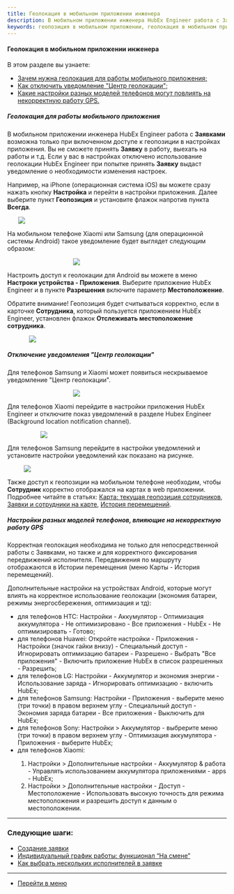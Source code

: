 ```yaml
---
title: Геолокация в мобильном приложении инженера
description: В мобильном приложении инженера HubEx Engineer работа с Заявками возможна только при включенном доступе к геопозиции в настройках приложения. Вы не сможете принять Заявку в работу, выехать на работы и т.д. Если в настройках отключена геолокация, то при попытке принять Заявку приложение HubEx Engineer выдаст уведомление о необходимости изменения настроек.
keywords: геопозиция в мобильном приложении, геолокация в мобильном приложении, центр геолокации, мобильное приложение инженера, hubex, хабекс, хубекс, хабикс
---
```


#### Геолокация в мобильном приложении инженера
В этом разделе вы узнаете:
<html>
<meta charset="utf-8">
<ul>
    <li><a href="#geoinmob">Зачем нужна геолокация для работы мобильного приложения;</a></li>
    <li><a href="#notification">Как отключить уведомление "Центр геолокации";</a></li>
    <li><a href="settings">Какие настройки разных моделей телефонов могут повлиять на некорректную работу GPS.</a>
    </li>
</ul>
</html>

<body>
<h5 id="geoinmob">Геолокация для работы мобильного приложения</h5>
<p>В мобильном приложении инженера HubEx Engineer работа с <strong>Заявками</strong> возможна только при включенном
    доступе к геопозиции
    в настройках приложения. Вы не сможете принять <strong>Заявку</strong> в работу, выехать на работы и т.д. Если у вас
    в настройках
    отключено использование геолокации HubEx Engineer при попытке принять <strong>Заявку</strong> выдаст уведомление о
    необходимости
    изменения настроек. </p>
<p>Например, на iPhone (операционная система iOS) вы можете сразу нажать кнопку <strong>Настройка</strong> и перейти в
    настройки
    приложения. Далее выберите пункт
    <strong>Геопозиция</strong> и установите флажок напротив пункта <strong>Всегда</strong>.</p>
<div>
    <img style="margin: 0 auto; display: block; max-width: 90%;"
         src="/attachments/images/FAQ/USER/GEOinMob/IphoneGEO.jpg"/>
</div>

<p>На мобильном телефоне Xiaomi или Samsung (для операционной системы Android) такое уведомление будет выглядет
    следующим образом:</p>
<div>
    <img style="margin: 0 auto; display: block; max-width: 40%;"
         src="/attachments/images/FAQ/USER/GEOinMob/Samsung.jpg"/>
</div>
<p>Настроить доступ к геолокации для Android вы можете в меню <strong>Настроки устройства - Приложения</strong>.
    Выберите приложение
    HubEx Engineer и в пункте <strong>Разрешения</strong> включите параметр <strong>Местоположение</strong>.</p>
<p>Обратите внимание! Геопозиция будет считываться корректно, если в карточке <strong>Сотрудника</strong>, который
    пользуется приложением
    HubEx Engineer, установлен флажок <strong>Отслеживать местоположение сотрудника</strong>.</p>
<div>
    <img style="margin: 0 auto; display: block; max-width: 80%;"
         src="/attachments/images/FAQ/USER/GEOinMob/User.jpg"/>
</div>
<h5 id="notification">Отключение уведомления "Центр геолокации"</h5>
<p>Для телефонов Samsung и Xiaomi может появиться нескрываемое уведомление "Центр геолокации".</p>
<div>
    <img style="margin: 0 auto; display: block; max-width: 40%;"
         src="/attachments/images/FAQ/USER/GEOinMob/NotCenter.jpg"/>
</div>
<p>Для телефонов Xiaomi перейдите в настройки приложения HubEx Engineer и отключите показ уведомлений в разделе Hubex Engineer (Background location notification channel).</p>
<div>
    <img style="margin: 0 auto; display: block; max-width: 70%;"
         src="/attachments/images/FAQ/USER/GEOinMob/XiaomiGeo.jpg"/>
</div>
<p>Для телефонов Samsung перейдите в настройки уведомлений и установите настройки уведомлений как показано на
    рисунке.</p>
<div>
    <img style="margin: 0 auto; display: block; max-width: 85%;"
         src="/attachments/images/FAQ/USER/GEOinMob/SetSamsung.jpg"/>
</div>

<p>Также доступ к геопозиции на мобильном телефоне необходим, чтобы <strong>Сотрудник</strong> корректно отображался на
    картах в web приложении. Подробнее читайте в статьях: <a
            href="https://wiki.hubex.ru/docs/FAQ/RU/user/GeoPosition.html">Карта: текущая геопозиция сотрудников</a>, <a
            href="https://wiki.hubex.ru/docs/FAQ/RU/user/TicketsOnMap.html">Заявки
        и сотрудники на карте</a>, <a href="https://wiki.hubex.ru/docs/FAQ/RU/user/Geotracking.html">История
        перемещений</a>.</p>

<h5 id="settings">Настройки разных моделей телефонов, влияющие на некорректную работу GPS</h5>
<p>Корректная геолокация необходима не только для непосредственной работы с Заявками, но также и для корректного
    фиксирования передвижений исполнителя. Передвижения по маршруту отображаются в Истории перемещения (меню Карты
    - История перемещений).</p>
<p>Дополнительные настройки на устройствах Android, которые могут влиять на корректное использование геолокации
    (экономия батареи, режимы энергосбережения, оптимизация и тд):</p>
<ul>
    <li>для телефонов HTC: Настройки - Аккумулятор - Оптимизация аккумулятора - Не оптимизировано - Все приложения -
        HubEx - Не оптимизировать - Готово;
    </li>
    <li>для телефонов Huawei: Откройте настройки - Приложения - Настройки (значок гайки внизу) - Специальный доступ - Игнорировать оптимизацию
        батареи - Разрешено - Выбрать "Все приложения" - Включить приложение HubEx в список разрешенных - Разрешить;
    </li>
    <li>для телефонов LG: Настройки - Аккумулятор и экономия энергии - Использование заряда - Игнорировать оптимизацию - включить HubEx;</li>
    <li>для телефонов Samsung: Настройки - Приложения - выберите меню (три точки) в правом верхнем углу - Специальный доступ - Экономия заряда батареи - Все приложения - Выключить для HubEx;</li>
    <li>для телефонов Sony: Настройки > Аккумулятор - выбрерите меню (три точки) в правом верхнем углу - Оптимизация аккумулятора - Приложения - выберите HubEx;</li>
    <li>для телефонов Xiaomi:</li>
    <ol>
        <li>Настройки > Дополнительные настройки - Аккумулятор & работа - Управлять использованием аккумулятора приложениями - apps - HubEx;</li>
        <li>Настройки > Дополнительные настройки - Доступ - Местоположение - Использовать высокую точность для режима местоположения и разрешить доступ к данным о местоположении.</li>
    </ol>

</ul>

</body>



___
### Следующие шаги:
- [Создание заявки](./CreatingTicket.md)
- [Индивидуальный график работы: функционал “На смене”](./OnDuty.md)
- [Как выбрать нескольких исполнителей в заявке](./SeveralEngineers.md)

____
- [Перейти в меню](http://wiki.hubex.ru)
